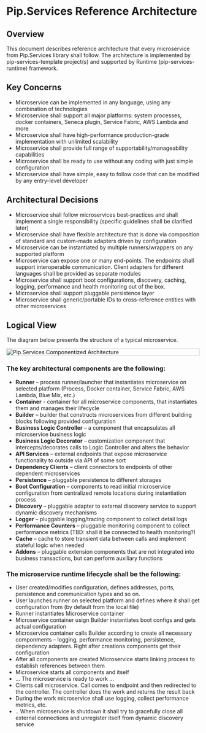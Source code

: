 # Pip.Services Reference Architecture

## Overview

This document describes reference architecture that every microservice from Pip.Services library shall follow.
The architecture is implemented by pip-services-template project(s) and supported by Runtime (pip-services-runtime) framework.

## Key Concerns

- Microservice can be implemented in any language, using any combination of technologies
- Microservice shall support all major platforms: system processes, docker containers, Seneca plugin, Service Fabric, AWS Lambda and more
- Microservice shall have high-performance production-grade implementation with unlimited scalability
- Microservice shall provide full range of supportability/manageability capabilities
- Microservice shall be ready to use without any coding with just simple configuration
- Microservice shall have simple, easy to follow code that can be modified by any entry-level developer

## Architectural Decisions

- Microservice shall follow microservices best-practices and shall implement a single responsibility (specific guidelines shall be clarified later)
- Microservice shall have flexible architecture that is done via composition of standard and custom-made adapters driven by configuration
- Microservice can be instantiated by multiple runners/wrappers on any supported platform
- Microservice can expose one or many end-points. The endpoints shall support interoperable communication. Client adapters for different languages shall be provided as separate modules
- Microservice shall support boot configurations, discovery, caching, logging, performance and health monitoring out of the box.
- Microservice shall support pluggable persistence layer
- Microservice shall generic/portable IDs to cross-reference entities with other microservices

## Logical View

The diagram below presents the structure of a typical microservice.

<div style="border: 1px solid #ccc">
  <img src="https://github.com/pip-services/pip-services/blob/master/design/PipServices+Architecture.png" alt="Pip.Services Componentized Architecture" style="display:block;">
</div>

### The key architectural components are the following:

- **Runner** – process runner/launcher that instantiates microservice on selected platform (Process, Docker container, Service Fabric, AWS Lambda, Blue Mix, etc.)
- **Container** - container for all microservice components, that instantiates them and manages their lifecycle
- **Builder** – builder that constructs microservices from different building blocks following provided configuration
- **Business Logic Controller** – a component that encapsulates all microservice business logic
- **Business Logic Decorator** – customization component that intercepts/decorates calls to Logic Controller and alters the behavior
- **API Services** – external endpoints that expose microservice functionality to outside via API of some sort
- **Dependency Clients** – client connectors to endpoints of other dependent microservices
- **Persistence** – pluggable persistence to different storages
- **Boot Configuration** – components to read initial microservice configuration from centralized remote locations during instantiation process
- **Discovery** – pluggable adapter to external discovery service to support dynamic discovery mechanisms
- **Logger** – pluggable logging/tracing component to collect detail logs
- **Performance Counters** – pluggable monitoring component to collect performance metrics (TBD: shall it be connected to health monitoring?)
- **Cache** – cache to store transient data between calls and implement stateful logic when needed
- **Addons** – pluggable extension components that are not integrated into business transactions, but can perform auxiliary functions 

### The microservice runtime lifecycle shall be the following:

- User created/modifies configuration, defines addresses, ports, persistence and communication types and so on.
- User launches runner on selected platform and defines where it shall get configuration from (by default from the local file)
- Runner instantiates Microservice container
- Microservice container usign Builder instantiates boot configs and gets actual configuration
- Microservice container calls Builder according to create all necessary componments – logging, performance monitoring, persistence, dependency adapters. Right after creations components get their configuration
- After all components are created Microservice starts linking process to establish references between them
- Microservice starts all components and itself
- … The microservice is ready to work …
- Clients call microservice. Call comes to endpoint and then redirected to the controller. The controller does the work and returns the result back
- During the work microservice shall use logging, collect performance metrics, etc.
- .. When microservice is shutdown it shall try to gracefully close all external connections and unregister itself from dynamic discovery service
